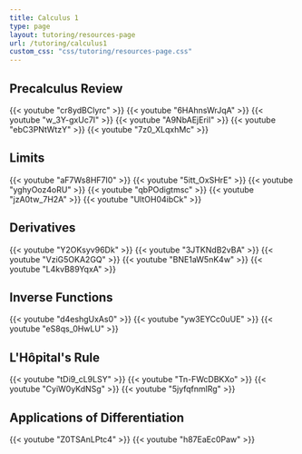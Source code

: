 ```yaml
---
title: Calculus 1
type: page
layout: tutoring/resources-page
url: /tutoring/calculus1
custom_css: "css/tutoring/resources-page.css"
---
```


## Precalculus Review

{{< youtube "cr8ydBClyrc" >}}
{{< youtube "6HAhnsWrJqA" >}}
{{< youtube "w_3Y-gxUc7I" >}}
{{< youtube "A9NbAEjEriI" >}}
{{< youtube "ebC3PNtWtzY" >}}
{{< youtube "7z0_XLqxhMc" >}}

## Limits

{{< youtube "aF7Ws8HF7I0" >}}
{{< youtube "5itt_OxSHrE" >}}
{{< youtube "yghyOoz4oRU" >}}
{{< youtube "qbPOdigtmsc" >}}
{{< youtube "jzA0tw_7H2A" >}}
{{< youtube "UltOH04ibCk" >}}

## Derivatives

{{< youtube "Y2OKsyv96Dk" >}}
{{< youtube "3JTKNdB2vBA" >}}
{{< youtube "VziG5OKA2GQ" >}}
{{< youtube "BNE1aW5nK4w" >}}
{{< youtube "L4kvB89YqxA" >}}

## Inverse Functions

{{< youtube "d4eshgUxAs0" >}}
{{< youtube "yw3EYCc0uUE" >}}
{{< youtube "eS8qs_0HwLU" >}}

## L'Hôpital's Rule

{{< youtube "tDi9_cL9LSY" >}}
{{< youtube "Tn-FWcDBKXo" >}}
{{< youtube "CyiW0yKdNSg" >}}
{{< youtube "5jyfqfnmlRg" >}}

## Applications of Differentiation

{{< youtube "Z0TSAnLPtc4" >}}
{{< youtube "h87EaEc0Paw" >}}
